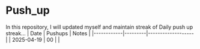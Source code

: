 # Push_up
In this repository, I will updated myself and maintain streak of Daily push up streak...
| Date       | Pushups | Notes             |
|------------|---------|-------------------|
| 2025-04-19 | 00      |         |
